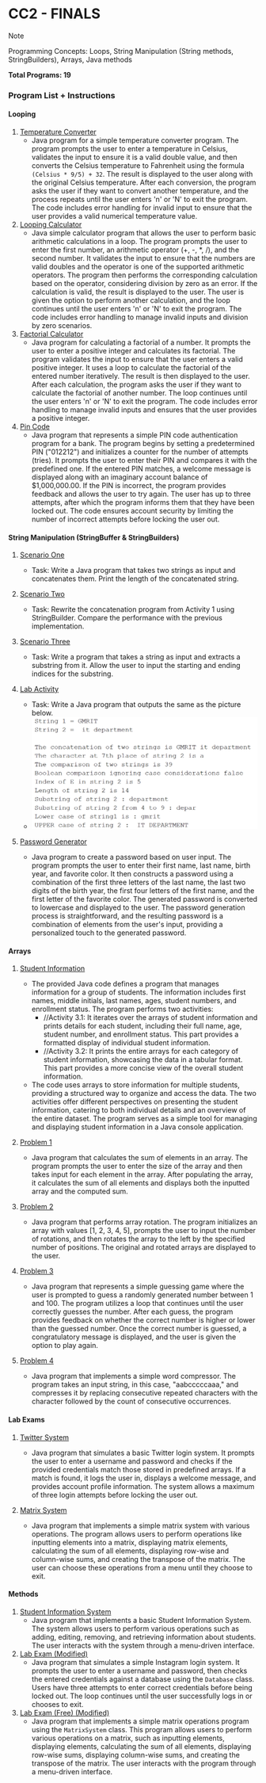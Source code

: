 # CC2 - FINALS

> [!NOTE]
> Programming Concepts: Loops, String Manipulation (String methods, StringBuilders), Arrays, Java methods
>
> **Total Programs: 19**

### Program List + Instructions

#### Looping

1. [Temperature Converter](https://github.com/sudo-paoo/mga-pakyu/blob/9ae6fedc195589106ae893b5ecf72ecbb1b76713/CC2%20-%20%20Finals%20(1Y%201S)/Looping/TemperatureConverter.java)
   - Java program for a simple temperature converter program. The program prompts the user to enter a temperature in Celsius, validates the input to ensure it is a valid double value, and then converts the Celsius temperature to Fahrenheit using the formula `(Celsius * 9/5) + 32`. The result is displayed to the user along with the original Celsius temperature. After each conversion, the program asks the user if they want to convert another temperature, and the process repeats until the user enters 'n' or 'N' to exit the program. The code includes error handling for invalid input to ensure that the user provides a valid numerical temperature value.
2. [Looping Calculator](https://github.com/sudo-paoo/mga-pakyu/blob/9ae6fedc195589106ae893b5ecf72ecbb1b76713/CC2%20-%20%20Finals%20(1Y%201S)/Looping/LoopCalculator.java)
   - Java simple calculator program that allows the user to perform basic arithmetic calculations in a loop. The program prompts the user to enter the first number, an arithmetic operator (+, -, *, /), and the second number. It validates the input to ensure that the numbers are valid doubles and the operator is one of the supported arithmetic operators. The program then performs the corresponding calculation based on the operator, considering division by zero as an error. If the calculation is valid, the result is displayed to the user. The user is given the option to perform another calculation, and the loop continues until the user enters 'n' or 'N' to exit the program. The code includes error handling to manage invalid inputs and division by zero scenarios.
3. [Factorial Calculator](https://github.com/sudo-paoo/mga-pakyu/blob/9ae6fedc195589106ae893b5ecf72ecbb1b76713/CC2%20-%20%20Finals%20(1Y%201S)/Looping/Factorial.java)
   - Java program for calculating a factorial of a number. It prompts the user to enter a positive integer and calculates its factorial. The program validates the input to ensure that the user enters a valid positive integer. It uses a loop to calculate the factorial of the entered number iteratively. The result is then displayed to the user. After each calculation, the program asks the user if they want to calculate the factorial of another number. The loop continues until the user enters 'n' or 'N' to exit the program. The code includes error handling to manage invalid inputs and ensures that the user provides a positive integer.
4. [Pin Code](https://github.com/sudo-paoo/mga-pakyu/blob/9ae6fedc195589106ae893b5ecf72ecbb1b76713/CC2%20-%20%20Finals%20(1Y%201S)/Quizzes/PinCode.java)
   - Java program that represents a simple PIN code authentication program for a bank. The program begins by setting a predetermined PIN ("012212") and initializes a counter for the number of attempts (tries). It prompts the user to enter their PIN and compares it with the predefined one. If the entered PIN matches, a welcome message is displayed along with an imaginary account balance of $1,000,000.00. If the PIN is incorrect, the program provides feedback and allows the user to try again. The user has up to three attempts, after which the program informs them that they have been locked out. The code ensures account security by limiting the number of incorrect attempts before locking the user out.

#### String Manipulation (StringBuffer & StringBuilders)

1. [Scenario One](https://github.com/sudo-paoo/mga-pakyu/blob/9ae6fedc195589106ae893b5ecf72ecbb1b76713/CC2%20-%20%20Finals%20(1Y%201S)/StringBuilders%20%26%20StringBuffer/ScenarioOne.java)
   - Task: Write a Java program that takes two strings as input and concatenates them. Print the length of the concatenated string.

2. [Scenario Two](https://github.com/sudo-paoo/mga-pakyu/blob/9ae6fedc195589106ae893b5ecf72ecbb1b76713/CC2%20-%20%20Finals%20(1Y%201S)/StringBuilders%20%26%20StringBuffer/ScenarioTwo.java)
   - Task: Rewrite the concatenation program from Activity 1 using StringBuilder. Compare the performance with the previous implementation.

3. [Scenario Three](https://github.com/sudo-paoo/mga-pakyu/blob/9ae6fedc195589106ae893b5ecf72ecbb1b76713/CC2%20-%20%20Finals%20(1Y%201S)/StringBuilders%20%26%20StringBuffer/ScenarioThree.java)
   - Task: Write a program that takes a string as input and extracts a substring from it. Allow the user to input the starting and ending indices for the substring.

4. [Lab Activity](https://github.com/sudo-paoo/mga-pakyu/blob/9ae6fedc195589106ae893b5ecf72ecbb1b76713/CC2%20-%20%20Finals%20(1Y%201S)/StringBuilders%20%26%20StringBuffer/LabActivty.java)
   - Task: Write a Java program that outputs the same as the picture below.
   - ![lab activity](https://github.com/sudo-paoo/mga-pakyu/blob/3cbd9ebe298aee8771a80cdc7c4b4c36ea1034f2/CC2%20-%20%20Finals%20(1Y%201S)/StringBuilders%20%26%20StringBuffer/images/lab%20activity.png)

5. [Password Generator](https://github.com/sudo-paoo/mga-pakyu/blob/9ae6fedc195589106ae893b5ecf72ecbb1b76713/CC2%20-%20%20Finals%20(1Y%201S)/Quizzes/PasswordGenerator.java)
   - Java program to create a password based on user input. The program prompts the user to enter their first name, last name, birth year, and favorite color. It then constructs a password using a combination of the first three letters of the last name, the last two digits of the birth year, the first four letters of the first name, and the first letter of the favorite color. The generated password is converted to lowercase and displayed to the user. The password generation process is straightforward, and the resulting password is a combination of elements from the user's input, providing a personalized touch to the generated password.

#### Arrays
1. [Student Information](https://github.com/sudo-paoo/mga-pakyu/blob/9ae6fedc195589106ae893b5ecf72ecbb1b76713/CC2%20-%20%20Finals%20(1Y%201S)/Arrays/StudentInformation.java)
   - The provided Java code defines a program that manages information for a group of students. The information includes first names, middle initials, last names, ages, student numbers, and enrollment status. The program performs two activities:
        - //Activity 3.1: It iterates over the arrays of student information and prints details for each student, including their full name, age, student number, and enrollment status. This part provides a formatted display of individual student information.
        - //Activity 3.2: It prints the entire arrays for each category of student information, showcasing the data in a tabular format. This part provides a more concise view of the overall student information.
   - The code uses arrays to store information for multiple students, providing a structured way to organize and access the data. The two activities offer different perspectives on presenting the student information, catering to both individual details and an overview of the entire dataset. The program serves as a simple tool for managing and displaying student information in a Java console application.

2. [Problem 1](https://github.com/sudo-paoo/mga-pakyu/blob/9ae6fedc195589106ae893b5ecf72ecbb1b76713/CC2%20-%20%20Finals%20(1Y%201S)/Arrays/Problem%20Sets/Problem1.java)
   - Java program that calculates the sum of elements in an array. The program prompts the user to enter the size of the array and then takes input for each element in the array. After populating the array, it calculates the sum of all elements and displays both the inputted array and the computed sum.

3. [Problem 2](https://github.com/sudo-paoo/mga-pakyu/blob/9ae6fedc195589106ae893b5ecf72ecbb1b76713/CC2%20-%20%20Finals%20(1Y%201S)/Arrays/Problem%20Sets/Problem2.java)
   - Java program that performs array rotation. The program initializes an array with values [1, 2, 3, 4, 5], prompts the user to input the number of rotations, and then rotates the array to the left by the specified number of positions. The original and rotated arrays are displayed to the user.

4. [Problem 3](https://github.com/sudo-paoo/mga-pakyu/blob/9ae6fedc195589106ae893b5ecf72ecbb1b76713/CC2%20-%20%20Finals%20(1Y%201S)/Arrays/Problem%20Sets/Problem3.java)
   - Java program that represents a simple guessing game where the user is prompted to guess a randomly generated number between 1 and 100. The program utilizes a loop that continues until the user correctly guesses the number. After each guess, the program provides feedback on whether the correct number is higher or lower than the guessed number. Once the correct number is guessed, a congratulatory message is displayed, and the user is given the option to play again.

5. [Problem 4](https://github.com/sudo-paoo/mga-pakyu/blob/9ae6fedc195589106ae893b5ecf72ecbb1b76713/CC2%20-%20%20Finals%20(1Y%201S)/Arrays/Problem%20Sets/Problem4.java)
   - Java program that implements a simple word compressor. The program takes an input string, in this case, "aabcccccaaa," and compresses it by replacing consecutive repeated characters with the character followed by the count of consecutive occurrences.


#### Lab Exams
1. [Twitter System](https://github.com/sudo-paoo/mga-pakyu/blob/9ae6fedc195589106ae893b5ecf72ecbb1b76713/CC2%20-%20%20Finals%20(1Y%201S)/Lab%20Exam/Twitter.java)
   - Java program that simulates a basic Twitter login system. It prompts the user to enter a username and password and checks if the provided credentials match those stored in predefined arrays. If a match is found, it logs the user in, displays a welcome message, and provides account profile information. The system allows a maximum of three login attempts before locking the user out.

2. [Matrix System](https://github.com/sudo-paoo/mga-pakyu/blob/9ae6fedc195589106ae893b5ecf72ecbb1b76713/CC2%20-%20%20Finals%20(1Y%201S)/Lab%20Exam%20(Free)/Matrix.java)
   - Java program that implements a simple matrix system with various operations. The program allows users to perform operations like inputting elements into a matrix, displaying matrix elements, calculating the sum of all elements, displaying row-wise and column-wise sums, and creating the transpose of the matrix. The user can choose these operations from a menu until they choose to exit.

#### Methods

1. [Student Information System](https://github.com/sudo-paoo/mga-pakyu/tree/9ae6fedc195589106ae893b5ecf72ecbb1b76713/CC2%20-%20%20Finals%20(1Y%201S)/Methods/Student%20Information%20System)
   - Java program that implements a basic Student Information System. The system allows users to perform various operations such as adding, editing, removing, and retrieving information about students. The user interacts with the system through a menu-driven interface.
2. [Lab Exam (Modified)](https://github.com/sudo-paoo/mga-pakyu/tree/9ae6fedc195589106ae893b5ecf72ecbb1b76713/CC2%20-%20%20Finals%20(1Y%201S)/Methods/Lab%20Exam%20(Modified))
   - Java program that simulates a simple Instagram login system. It prompts the user to enter a username and password, then checks the entered credentials against a database using the `Database` class. Users have three attempts to enter correct credentials before being locked out. The loop continues until the user successfully logs in or chooses to exit.
3. [Lab Exam (Free) (Modified)](https://github.com/sudo-paoo/mga-pakyu/tree/9ae6fedc195589106ae893b5ecf72ecbb1b76713/CC2%20-%20%20Finals%20(1Y%201S)/Methods/Lab%20Exam%20(Free)%20(Modified))
   - Java program that implements a simple matrix operations program using the `MatrixSystem` class. This program allows users to perform various operations on a matrix, such as inputting elements, displaying elements, calculating the sum of all elements, displaying row-wise sums, displaying column-wise sums, and creating the transpose of the matrix. The user interacts with the program through a menu-driven interface.
